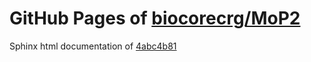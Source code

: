 GitHub Pages of [biocorecrg/MoP2](https://github.com/biocorecrg/MoP2.git)
===
Sphinx html documentation of [4abc4b81](https://github.com/biocorecrg/MoP2/tree/4abc4b81b8abf429dd00218922426029cdf352a2)
